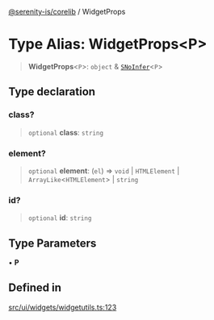 [@serenity-is/corelib](../README.md) / WidgetProps

# Type Alias: WidgetProps\<P\>

> **WidgetProps**\<`P`\>: `object` & [`SNoInfer`](SNoInfer.md)\<`P`\>

## Type declaration

### class?

> `optional` **class**: `string`

### element?

> `optional` **element**: (`el`) => `void` \| `HTMLElement` \| `ArrayLike`\<`HTMLElement`\> \| `string`

### id?

> `optional` **id**: `string`

## Type Parameters

• **P**

## Defined in

[src/ui/widgets/widgetutils.ts:123](https://github.com/serenity-is/serenity/blob/master/packages/corelib/src/ui/widgets/widgetutils.ts#L123)
